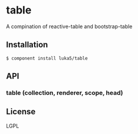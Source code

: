 
# table

  A compination of reactive-table and bootstrap-table

## Installation

    $ component install luka5/table

## API

### table (collection, renderer, scope, head)

   

## License

  LGPL
